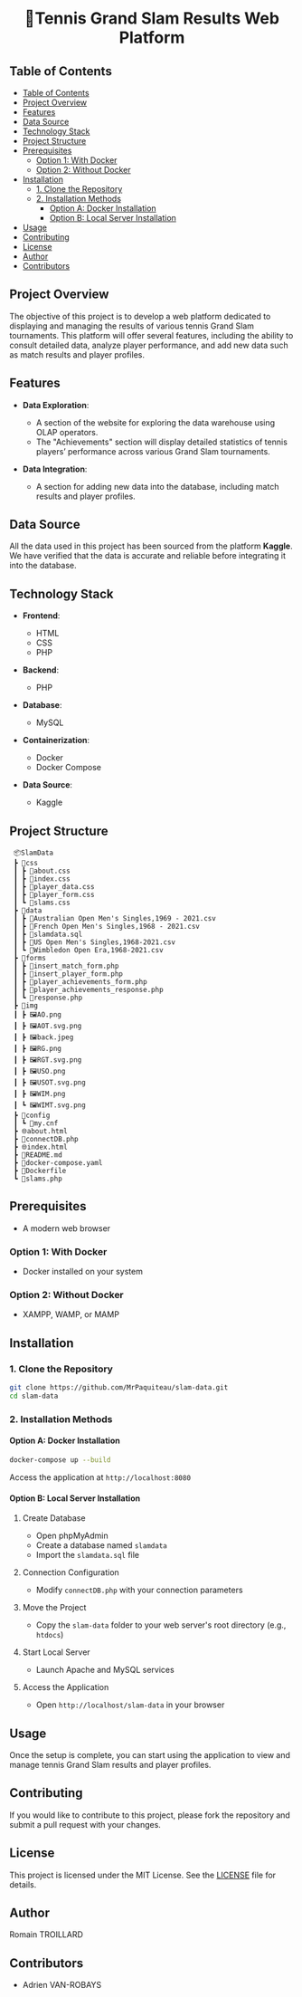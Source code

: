 <h1 align="center">🎾Tennis Grand Slam Results Web Platform


## Table of Contents

- [Table of Contents](#table-of-contents)
- [Project Overview](#project-overview)
- [Features](#features)
- [Data Source](#data-source)
- [Technology Stack](#technology-stack)
- [Project Structure](#project-structure)
- [Prerequisites](#prerequisites)
  - [Option 1: With Docker](#option-1-with-docker)
  - [Option 2: Without Docker](#option-2-without-docker)
- [Installation](#installation)
  - [1. Clone the Repository](#1-clone-the-repository)
  - [2. Installation Methods](#2-installation-methods)
    - [Option A: Docker Installation](#option-a-docker-installation)
    - [Option B: Local Server Installation](#option-b-local-server-installation)
- [Usage](#usage)
- [Contributing](#contributing)
- [License](#license)
- [Author](#author)
- [Contributors](#contributors)

## Project Overview

The objective of this project is to develop a web platform dedicated to displaying and managing the results of various tennis Grand Slam tournaments. This platform will offer several features, including the ability to consult detailed data, analyze player performance, and add new data such as match results and player profiles.

## Features

- **Data Exploration**: 
  - A section of the website for exploring the data warehouse using OLAP operators. 
  - The "Achievements" section will display detailed statistics of tennis players’ performance across various Grand Slam tournaments.

- **Data Integration**: 
  - A section for adding new data into the database, including match results and player profiles.

## Data Source

All the data used in this project has been sourced from the platform **Kaggle**. We have verified that the data is accurate and reliable before integrating it into the database.

## Technology Stack

- **Frontend**: 
  - HTML
  - CSS
  - PHP
  
- **Backend**: 
  - PHP
  
- **Database**: 
  - MySQL

- **Containerization**:
  - Docker
  - Docker Compose

- **Data Source**: 
  - Kaggle

## Project Structure

```
 📦SlamData
 ┣ 📂css
 ┃ ┣ 🎨about.css
 ┃ ┣ 🎨index.css
 ┃ ┣ 🎨player_data.css
 ┃ ┣ 🎨player_form.css
 ┃ ┗ 🎨slams.css
 ┣ 📂data
 ┃ ┣ 📄Australian Open Men's Singles,1969 - 2021.csv
 ┃ ┣ 📄French Open Men's Singles,1968 - 2021.csv
 ┃ ┣ 💾slamdata.sql
 ┃ ┣ 📄US Open Men's Singles,1968-2021.csv
 ┃ ┗ 📄Wimbledon Open Era,1968-2021.csv
 ┣ 📂forms
 ┃ ┣ 🐘insert_match_form.php
 ┃ ┣ 🐘insert_player_form.php
 ┃ ┣ 🐘player_achievements_form.php
 ┃ ┣ 🐘player_achievements_response.php
 ┃ ┗ 🐘response.php
 ┣ 📂img
 ┃ ┣ 🖼️AO.png
 ┃ ┣ 🖼️AOT.svg.png
 ┃ ┣ 🖼️back.jpeg
 ┃ ┣ 🖼️RG.png
 ┃ ┣ 🖼️RGT.svg.png
 ┃ ┣ 🖼️USO.png
 ┃ ┣ 🖼️USOT.svg.png
 ┃ ┣ 🖼️WIM.png
 ┃ ┗ 🖼️WIMT.svg.png
 ┣ 📂config
 ┃ ┗ 📜my.cnf
 ┣ 🌐about.html
 ┣ 🐘connectDB.php
 ┣ 🌐index.html
 ┣ 📜README.md
 ┣ 🐋docker-compose.yaml
 ┣ 🐋Dockerfile
 ┗ 🐘slams.php
```

## Prerequisites

- A modern web browser

### Option 1: With Docker
- Docker installed on your system

### Option 2: Without Docker
- XAMPP, WAMP, or MAMP

## Installation

### 1. Clone the Repository

```bash
git clone https://github.com/MrPaquiteau/slam-data.git
cd slam-data
```

### 2. Installation Methods

#### Option A: Docker Installation

```bash
docker-compose up --build
```

Access the application at `http://localhost:8080`

#### Option B: Local Server Installation

1. Create Database
   - Open phpMyAdmin
   - Create a database named `slamdata`
   - Import the `slamdata.sql` file

2. Connection Configuration
   - Modify `connectDB.php` with your connection parameters

3. Move the Project
   - Copy the `slam-data` folder to your web server's root directory (e.g., `htdocs`)

4. Start Local Server
   - Launch Apache and MySQL services

5. Access the Application
   - Open `http://localhost/slam-data` in your browser

## Usage

Once the setup is complete, you can start using the application to view and manage tennis Grand Slam results and player profiles.

## Contributing

If you would like to contribute to this project, please fork the repository and submit a pull request with your changes.

## License

This project is licensed under the MIT License. See the [LICENSE](LICENSE) file for details.

## Author

Romain TROILLARD

## Contributors

- Adrien VAN-ROBAYS